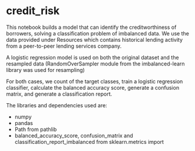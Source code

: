 # credit_risk

This notebook builds a model that can identify the creditworthiness of borrowers, solving a classification problem of imbalanced data. We use the data provided under Resources which contains historical lending activity from a peer-to-peer lending services company.

A logistic regression model is used on both the original dataset and the resampled data (RandomOverSampler module from the imbalanced-learn library was used for resampling)

For both cases, we count of the target classes, train a logistic regression classifier, calculate the balanced accuracy score, generate a confusion matrix, and generate a classification report.

The libraries and dependencies used are:
- numpy 
- pandas
- Path from pathlib 
- balanced_accuracy_score, confusion_matrix and classification_report_imbalanced from sklearn.metrics import 
